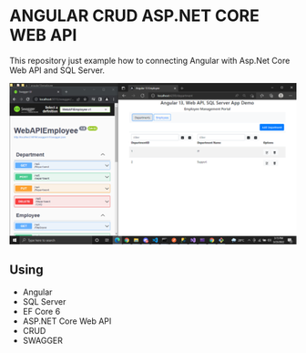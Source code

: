 # ANGULAR CRUD ASP.NET CORE WEB API
This repository just example how to connecting Angular with Asp.Net Core Web API and SQL Server.

![Alt Text](https://github.com/alkaren/Angular-ASP.NET-Core-WEB-API-SQLSERVER/blob/main/example.png)

## Using
- Angular
- SQL Server
- EF Core 6
- ASP.NET Core Web API
- CRUD
- SWAGGER

